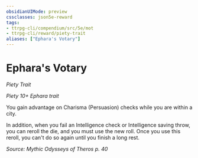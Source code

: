 ```yaml
---
obsidianUIMode: preview
cssclasses: json5e-reward
tags:
- ttrpg-cli/compendium/src/5e/mot
- ttrpg-cli/reward/piety-trait
aliases: ["Ephara's Votary"]
---
```

# Ephara's Votary
*Piety Trait*  

*Piety 10+ Ephara trait*

You gain advantage on Charisma (Persuasion) checks while you are within a city.

In addition, when you fail an Intelligence check or Intelligence saving throw, you can reroll the die, and you must use the new roll. Once you use this reroll, you can't do so again until you finish a long rest.

*Source: Mythic Odysseys of Theros p. 40*